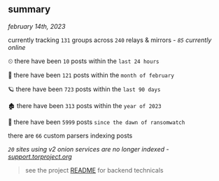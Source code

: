
## summary
_february 14th, 2023_

currently tracking `131` groups across `240` relays & mirrors - _`85` currently online_

⏲ there have been `10` posts within the `last 24 hours`

🦈 there have been `121` posts within the `month of february`

🪐 there have been `723` posts within the `last 90 days`

🏚 there have been `313` posts within the `year of 2023`

🦕 there have been `5999` posts `since the dawn of ransomwatch`

there are `66` custom parsers indexing posts

_`20` sites using v2 onion services are no longer indexed - [support.torproject.org](https://support.torproject.org/onionservices/v2-deprecation/)_

> see the project [README](https://github.com/joshhighet/ransomwatch#ransomwatch--) for backend technicals
